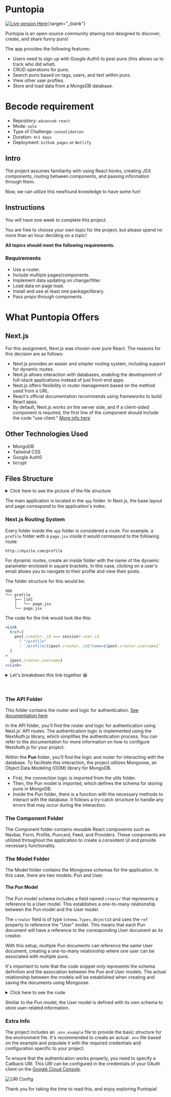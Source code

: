 # Puntopia

[![Live version Here](https://img.shields.io/badge/Live%20version-Here-blue.svg)](https://puntopia.vercel.app/){:target="_blank"}

Puntopia is an open-source community sharing tool designed to discover, create, and share funny puns!

The app provides the following features:
- Users need to sign up with Google Auth0 to post puns (this allows us to track who did what).
- CRUD operations for puns.
- Search puns based on tags, users, and text within puns.
- View other user profiles.
- Store and load data from a MongoDB database.

# Becode requirement

- Repository: `advanced-react`
- Mode: `solo`
- Type of Challenge: `consolidation`
- Duration: `4+1 days`
- Deployment: `Github pages` or `Netlify`

## Intro

The project assumes familiarity with using React hooks, creating JSX components, routing between components, and passing information through them.

Now, we can utilize this newfound knowledge to have some fun!

## Instructions

You will have one week to complete this project.

You are free to choose your own topic for the project, but please spend no more than an hour deciding on a topic!

**All topics should meet the following requirements.**

### Requirements

- Use a router.
- Include multiple pages/components.
- Implement data updating on change/filter.
- Load data on page load.
- Install and use at least one package/library.
- Pass props through components.

# What Puntopia Offers

## Next.js

For this assignment, Next.js was chosen over pure React. The reasons for this decision are as follows:

- Next.js provides an easier and simpler routing system, including support for dynamic routes.
- Next.js allows interaction with databases, enabling the development of full-stack applications instead of just front-end apps.
- Next.js offers flexibility in router management based on the method used from a URL.
- React's official documentation recommends using frameworks to build React apps.
- By default, Next.js works on the server side, and if a client-sided component is required, the first line of the component should include the code "use client." [More info here](https://nextjs.org/docs/getting-started/react-essentials#when-to-use-server-and-client-components)

## Other Technologies Used

- MongoDB
- Tailwind CSS
- Google Auth0
- bcrypt

## Files Structure

<details>
<summary>Click here to see the picture of the file structure</summary>
 
![Preview of the file structure](./ReadmeFiles/fileStructure.png)
</details>

The main application is located in the `app` folder. In Next.js, the base layout and page correspond to the application's index.

### Next.js Routing System

Every folder inside the `app` folder is considered a route. For example, a `profile` folder with a `page.jsx` inside it would correspond to the following route:

```
http://mysite.com/profile
```

For dynamic routes, create an inside folder with the name of the dynamic parameter enclosed in square brackets. In this case, clicking on a user's email allows you to navigate to their profile and view their posts.

The folder structure for this would be:

```
app
└── profile
    ├── [id]
    │   └── page.jsx
    └── page.jsx
```

The code for the link would look like this:

```jsx
<Link
  href={
    post.creator._id === session?.user.id
      ? "/profile"
      : `/profile/${post.creator._id}?name=${post.creator.username}`
  }
>
  {post.creator.username}
</Link>
```
<details> 
<summary> Let's breakdown this link together 😁</summary>

- `<Link`: This is the start of a Next.js `Link` component, which is used for client-side navigation in Next.js applications. It renders an anchor tag (`<a>`) and handles the navigation internally without a full page reload.

- `href={...}`: This is an attribute of the `Link` component. It determines the destination URL that the link will navigate to. In this case, it uses a JavaScript expression as the value.

- `post.creator._id === session?.user.id`: This is a conditional expression that checks if the `_id` property of `post.creator` is equal to the `id` property of `session?.user`. The `?.` is an optional chaining operator that prevents an error if `session` or `session.user` is null or undefined.

- `? "/profile" : /profile/${post.creator._id}?name=${post.creator.username}`: This is a ternary operator. If the condition is true (`post.creator._id === session?.user.id`), it sets the href value to `"/profile"`. If the condition is false, it sets the href value to `/profile/${post.creator._id}?name=${post.creator.username}`. This conditionally generates the correct URL for the link based on the comparison.

- `{post.creator.username}`: This is the content of the `Link` component. It will display the `username` property of `post.creator` as the visible text of the link.

- `</Link>`: This is the closing tag of the `Link` component.

Overall, this code snippet is generating a link to a user's profile page. If the `_id` of the `post.creator` matches the `id` of the `session.user`, the link will navigate to "/profile". Otherwise, it will navigate to "/profile/{post.creator._id}?name={post.creator.username}". The `post.creator.username` is displayed as the visible text of the link.

</details> <br><br>

### The API Folder

This folder contains the router and logic for authentication. [See documentation here](https://next-auth.js.org/)

In the API folder, you'll find the router and logic for authentication using Next.js' API routes. The authentication logic is implemented using the NextAuth.js library, which simplifies the authentication process. You can refer to the documentation for more information on how to configure NextAuth.js for your project.

Within the **Pun** folder, you'll find the logic and router for interacting with the database. To facilitate this interaction, the project utilizes Mongoose, an Object Data Modeling (ODM) library for MongoDB.

- First, the connection logic is imported from the utils folder.
- Then, the Pun model is imported, which defines the schema for storing puns in MongoDB.
- Inside the Pun folder, there is a function with the necessary methods to interact with the database. It follows a try-catch structure to handle any errors that may occur during the interaction.

### The Component Folder

The Component folder contains reusable React components such as Navbar, Form, Profile, Puncard, Feed, and Providers. These components are utilized throughout the application to create a consistent UI and provide necessary functionality.

### The Model Folder

The Model folder contains the Mongoose schemas for the application. In this case, there are two models: Pun and User.

#### The Pun Model

The Pun model schema includes a field named `creator` that represents a reference to a User model. This establishes a one-to-many relationship between the Pun model and the User model.

The `creator` field is of type `Schema.Types.ObjectId` and uses the `ref` property to reference the "User" model. This means that each Pun document will have a reference to the corresponding User document as its creator.

With this setup, multiple Pun documents can reference the same User document, creating a one-to-many relationship where one user can be associated with multiple puns.

It's important to note that the code snippet only represents the schema definition and the association between the Pun and User models. The actual relationship between the models will be established when creating and saving the documents using Mongoose.

<details>
<summary>Click here to see the code</summary>

```js
import  {Schema, model, models} from "mongoose";

const PunSchema = new Schema({
//this is here that the relation is created
  creator: {
    type: Schema.Types.ObjectId,
    ref: "User",
  },
//the text of the pun is required and have a String property
  pun: {
    type: String,
    required: [true, "Pun is required"],
  },
//same for the tag
  tag: {
    type: String,
    required: [true, "Tag is required"],
  },
});
const Pun = models.Pun ||  model('Pun', PunSchema);
export default Pun;
```

Let's breakdown the last line of code

```js
const Pun = models.Pun ||  model('Pun', PunSchema);
```

- models.Pun: This part checks if there is already a model named "Pun" defined. The models object represents all the models registered with Mongoose. It looks for an existing model named "Pun" using models.Pun.

- model('Pun', PunSchema): If there is no existing model named "Pun", this part creates a new model using the Mongoose model function. It takes two parameters: the name of the model ("Pun" in this case) and the PunSchema defined earlier. This creates a new Mongoose model with the name "Pun" and the provided schema.

- Pun = models.Pun || model('Pun', PunSchema): The result of this line is assigned to the variable Pun. It either assigns the existing "Pun" model from models.Pun if it exists, or assigns the newly created model using model('Pun', PunSchema) if there is no existing model named "Pun". This ensures that the Pun variable holds a reference to the "Pun" model, whether it already exists or is newly created.

- Overall, this line ensures that the Pun variable holds the Mongoose model for the "Pun" schema, regardless of whether it was previously defined or needs to be created.

</details>

Similar to the Pun model, the User model is defined with its own schema to store user-related information.

### Extra Info

The project includes an `.env.example` file to provide the basic structure for the environment file. It's recommended to create an actual `.env` file based on the example and populate it with the required credentials and configuration specific to your project.

To ensure that the authentication works properly, you need to specify a Callback URI. This URI can be configured in the credentials of your OAuth client on the [Google Cloud Console](https://console.cloud.google.com/apis/credentials/oauthclient/).

![URI Config](./ReadmeFiles/uriConfig.png)

Thank you for taking the time to read this, and enjoy exploring Puntopia!
